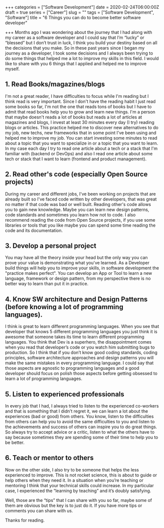 +++
categories = ["Software Development"]
date = 2020-02-24T06:00:00Z
draft = true
series = ["Career"]
slug = ""
tags = ["Software Development", "Software"]
title = "6 Things you can do to become better software developer"

+++
Months ago I was wondering about the journey that I had along with my career as a software developer and I could say that I’m “lucky” or “blessed” but I don’t trust in luck, I think you build your destiny based on all the decisions that you make. So in these past years since I began my journey as a developer, I took some decisions and I always been trying to do some things that helped me a lot to improve my skills in this field. I would like to share with you 6 things that I applied and helped me to improve myself.

## 1. Read Books/magazines/blogs

I'm not a great reader, I have difficulties to focus while I'm reading but I think read is very important. Since I don't have the reading habit I just read some books so far, I'm not the one that reads tons of books but I have to admit that read books help you to grow and learn new things. I'm a person that maybe doesn't reads a lot of books but reads a lot of articles at magazines and blogs, I invest at least 30 minutes every day (I try) reading blogs or articles. This practice helped me to discover new alternatives to do my job, new techs, new frameworks that in some point I've been using and helped me to improve my job. You can start investing some minutes to read about a topic that you want to specialize in or a topic that you want to learn. In my case each day I try to read one article about a tech or a stack that I'm familiar with (backend or DevOps) and also I read one article about some tech or stack that I want to learn (frontend and product management).

## 2. Read other's code (especially Open Source projects)

During my career and different jobs, I've been working on projects that are already built so I've faced code written by other developers, that was great no matter if that code was bad or well built. Reading other's code allows you to gain new knowledge. Maybe you can learn new design patterns, code standards and sometimes you learn how not to code. I also recommend reading the code from Open Source projects, if you use some libraries or tools that you like maybe you can spend some time reading the code and its documentation.

## 3. Develop a personal project

You may have all the theory inside your head but the only way you can prove your value is demonstrating what you've learned. As a Developer build things will help you to improve your skills, in software development the "practice makes perfect". You can develop an App or Tool to learn a new language, framework or design pattern, from my perspective there is no better way to learn than put it in practice.

## 4. Know SW architecture and Design Patterns (before knowing a lot of programming languages).

I think is great to learn different programming languages. When you see that developer that knows 5 different programming languages you just think it is awesome that someone takes its time to learn different programming languages. You think that Dev is a superhero, the disappointment comes when you read that developer’s code or you watch him submitting bugs to production. So I think that if you don’t know good coding standards, coding principles, software architecture approaches and design patterns you will make the same mistakes in every programming language. I could say that those aspects are agnostic to programming languages and a good developer should focus on polish those aspects before getting obsessed to learn a lot of programming languages.

## 5. Listen to experienced professionals

In every job that I had, I always tried to listen to the experienced co-workers and that is something that I didn’t regret it, we can learn a lot about the experiences (bad or good) from others. You know, listen to the difficulties from others can help you to avoid the same difficulties to you and listen to the achievements and success of others can inspire you to do great things. So always try to accept advice or a critic, listen to what the others have to say because sometimes they are spending some of their time to help you to be better.

## 6. Teach or mentor to others

Now on the other side, I also try to be someone that helps the less experienced to improve. This is not rocket science, this is about to guide or help others when they need it. In a situation when you’re teaching or mentoring I think that your technical skills could increase. In my particular case, I experienced the “learning by teaching” and it’s doubly satisfying.

Well, those are the “tips” that I can share with you so far, maybe some of them are obvious but the key is to just do it. If you have more tips or comments you can share with us.

Thanks for reading.